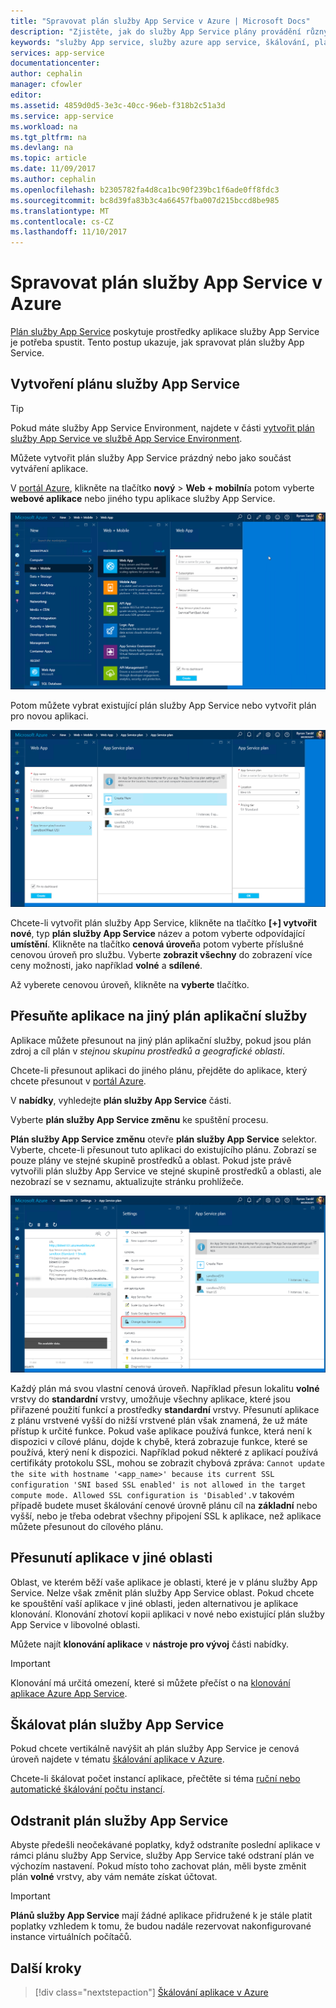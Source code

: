 ```yaml
---
title: "Spravovat plán služby App Service v Azure | Microsoft Docs"
description: "Zjistěte, jak do služby App Service plány provádění různých úloh pro správu plán služby App Service."
keywords: "služby App service, služby azure app service, škálování, plán služby app service, změnit, vytvořit, spravovat, správy"
services: app-service
documentationcenter: 
author: cephalin
manager: cfowler
editor: 
ms.assetid: 4859d0d5-3e3c-40cc-96eb-f318b2c51a3d
ms.service: app-service
ms.workload: na
ms.tgt_pltfrm: na
ms.devlang: na
ms.topic: article
ms.date: 11/09/2017
ms.author: cephalin
ms.openlocfilehash: b2305782fa4d8ca1bc90f239bc1f6ade0ff8fdc3
ms.sourcegitcommit: bc8d39fa83b3c4a66457fba007d215bccd8be985
ms.translationtype: MT
ms.contentlocale: cs-CZ
ms.lasthandoff: 11/10/2017
---
```

# <a name="manage-an-app-service-plan-in-azure"></a>Spravovat plán služby App Service v Azure

[Plán služby App Service](azure-web-sites-web-hosting-plans-in-depth-overview.md) poskytuje prostředky aplikace služby App Service je potřeba spustit. Tento postup ukazuje, jak spravovat plán služby App Service. 

## <a name="create-an-app-service-plan"></a>Vytvoření plánu služby App Service

> [!TIP]
> Pokud máte služby App Service Environment, najdete v části [vytvořit plán služby App Service ve službě App Service Environment](environment/app-service-web-how-to-create-a-web-app-in-an-ase.md#createplan).

Můžete vytvořit plán služby App Service prázdný nebo jako součást vytváření aplikace.

V [portál Azure](https://portal.azure.com), klikněte na tlačítko **nový** > **Web + mobilní**a potom vyberte **webové aplikace** nebo jiného typu aplikace služby App Service.

![Vytvoření aplikace v portálu Azure.][createWebApp]

Potom můžete vybrat existující plán služby App Service nebo vytvořit plán pro novou aplikaci.

 ![Vytvořte plán služby App Service.][createASP]

Chcete-li vytvořit plán služby App Service, klikněte na tlačítko **[+] vytvořit nové**, typ **plán služby App Service** název a potom vyberte odpovídající **umístění**. Klikněte na tlačítko **cenová úroveň**a potom vyberte příslušné cenovou úroveň pro službu. Vyberte **zobrazit všechny** do zobrazení více ceny možnosti, jako například **volné** a **sdílené**. 

Až vyberete cenovou úroveň, klikněte na **vyberte** tlačítko.

<a name="move"></a>

## <a name="move-an-app-to-another-app-service-plan"></a>Přesuňte aplikace na jiný plán aplikační služby

Aplikace můžete přesunout na jiný plán aplikační služby, pokud jsou plán zdroj a cíl plán v _stejnou skupinu prostředků a geografické oblasti_.

Chcete-li přesunout aplikaci do jiného plánu, přejděte do aplikace, který chcete přesunout v [portál Azure](https://portal.azure.com).

V **nabídky**, vyhledejte **plán služby App Service** části.

Vyberte **plán služby App Service změnu** ke spuštění procesu.

**Plán služby App Service změnu** otevře **plán služby App Service** selektor. Vyberte, chcete-li přesunout tuto aplikaci do existujícího plánu. Zobrazí se pouze plány ve stejné skupině prostředků a oblast. Pokud jste právě vytvořili plán služby App Service ve stejné skupině prostředků a oblasti, ale nezobrazí se v seznamu, aktualizujte stránku prohlížeče.

![Selektor plán služby App Service.][change]

Každý plán má svou vlastní cenová úroveň. Například přesun lokalitu **volné** vrstvy do **standardní** vrstvy, umožňuje všechny aplikace, které jsou přiřazené použití funkcí a prostředky **standardní** vrstvy. Přesunutí aplikace z plánu vrstvené vyšší do nižší vrstvené plán však znamená, že už máte přístup k určité funkce. Pokud vaše aplikace používá funkce, která není k dispozici v cílové plánu, dojde k chybě, která zobrazuje funkce, které se používá, který není k dispozici. Například pokud některé z aplikací používá certifikáty protokolu SSL, mohou se zobrazit chybová zpráva: `Cannot update the site with hostname '<app_name>' because its current SSL configuration 'SNI based SSL enabled' is not allowed in the target compute mode. Allowed SSL configuration is 'Disabled'.`v takovém případě budete muset škálování cenové úrovně plánu cíl na **základní** nebo vyšší, nebo je třeba odebrat všechny připojení SSL k aplikace, než aplikace můžete přesunout do cílového plánu.

## <a name="move-an-app-to-a-different-region"></a>Přesunutí aplikace v jiné oblasti

Oblast, ve kterém běží vaše aplikace je oblasti, které je v plánu služby App Service. Nelze však změnit plán služby App Service oblast. Pokud chcete ke spouštění vaší aplikace v jiné oblasti, jeden alternativou je aplikace klonování. Klonování zhotoví kopii aplikaci v nové nebo existující plán služby App Service v libovolné oblasti.

Můžete najít **klonování aplikace** v **nástroje pro vývoj** části nabídky.

> [!IMPORTANT]
> Klonování má určitá omezení, které si můžete přečíst o na [klonování aplikace Azure App Service](app-service-web-app-cloning.md).

## <a name="scale-an-app-service-plan"></a>Škálovat plán služby App Service

Pokud chcete vertikálně navýšit ah plán služby App Service je cenová úroveň najdete v tématu [škálování aplikace v Azure](web-sites-scale.md).

Chcete-li škálovat počet instancí aplikace, přečtěte si téma [ruční nebo automatické škálování počtu instancí](../monitoring-and-diagnostics/insights-how-to-scale.md).

<a name="delete"></a>

## <a name="delete-an-app-service-plan"></a>Odstranit plán služby App Service

Abyste předešli neočekávané poplatky, když odstraníte poslední aplikace v rámci plánu služby App Service, služby App Service také odstraní plán ve výchozím nastavení. Pokud místo toho zachovat plán, měli byste změnit plán **volné** vrstvy, aby vám nemáte získat účtovat.

> [!IMPORTANT]
> **Plánů služby App Service** mají žádné aplikace přidružené k je stále platit poplatky vzhledem k tomu, že budou nadále rezervovat nakonfigurované instance virtuálních počítačů.

## <a name="next-steps"></a>Další kroky

> [!div class="nextstepaction"]
> [Škálování aplikace v Azure](web-sites-scale.md)

[change]: ./media/azure-web-sites-web-hosting-plans-in-depth-overview/change-appserviceplan.png
[createASP]: ./media/azure-web-sites-web-hosting-plans-in-depth-overview/create-appserviceplan.png
[createWebApp]: ./media/azure-web-sites-web-hosting-plans-in-depth-overview/create-web-app.png
